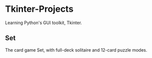 # Tkinter-Projects
Learning Python's GUI toolkit, Tkinter.

## Set
The card game Set, with full-deck solitaire and 12-card puzzle modes.
